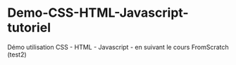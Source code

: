 # Demo-CSS-HTML-Javascript-tutoriel
Démo utilisation CSS - HTML - Javascript - en suivant le cours FromScratch (test2)
